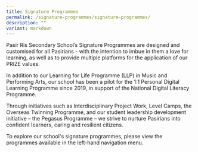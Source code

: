```yaml
---
title: Signature Programmes
permalink: /signature-programmes/signature-programmes/
description: ""
variant: markdown
---
```

Pasir Ris Secondary School’s Signature Programmes are designed and customised for all Pasirians - with the intention to imbue in them a love for learning, as well as to provide multiple platforms for the application of our PRIZE values. 

In addition to our Learning for Life Programme (LLP) in Music and Performing Arts, our school has been a pilot for the 1:1 Personal Digital Learning Programme since 2019, in support of the National Digital Literacy Programme. 

Through initiatives such as Interdisciplinary Project Work, Level Camps, the Overseas Twinning Programme, and our student leadership development initiative – the Pegasus Programme – we strive to nurture Pasirians into confident learners, caring and resilient citizens.

To explore our school's signature programmes, please view the programmes available in the left-hand navigation menu.